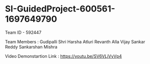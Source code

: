 # SI-GuidedProject-600561-1697649790

Team ID - 592447

Team Members :
Gudipalli Shri Harsha
Atluri Revanth
Alla Vijay Sankar Reddy
Sankarshan Mishra

Video Demonstartion Link : <a href="https://youtu.be/SV6VLjVyVp4" target="_blank" >https://youtu.be/SV6VLjVyVp4</a>
